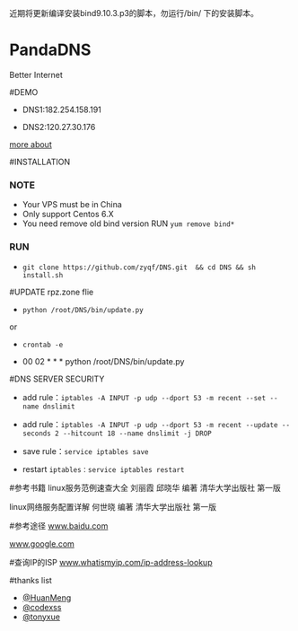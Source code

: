近期将更新编译安装bind9.10.3.p3的脚本，勿运行/bin/ 下的安装脚本。

# PandaDNS
Better Internet

#DEMO

* DNS1:182.254.158.191

* DNS2:120.27.30.176

[more about](http://dns.pandadns.xyz/)

#INSTALLATION
### NOTE  
* Your VPS must be in China
* Only support Centos 6.X
* You need remove old bind version RUN `yum remove bind*`

### RUN
* `git clone https://github.com/zyqf/DNS.git  && cd DNS && sh install.sh`

#UPDATE rpz.zone flie

* `python /root/DNS/bin/update.py`

or

* `crontab -e`

* 00 02 * * * python /root/DNS/bin/update.py

#DNS SERVER SECURITY

* add rule：`iptables -A INPUT -p udp --dport 53 -m recent --set --name dnslimit`

* add rule：`iptables -A INPUT -p udp --dport 53 -m recent --update --seconds 2 --hitcount 18 --name dnslimit -j DROP`

* save rule：`service iptables save`

* restart `iptables：service iptables restart`



#参考书籍
linux服务范例速查大全 刘丽霞 邱晓华 编著  清华大学出版社 第一版

linux网络服务配置详解 何世晓 编著 清华大学出版社  第一版

#参考途径
www.baidu.com

www.google.com

#查询IP的ISP
www.whatismyip.com/ip-address-lookup

#thanks list
* [@HuanMeng](https://github.com/HuanMeng0)
* [@codexss](https://github.com/codexss)
* [@tonyxue](https://github.com/tonyxue)
